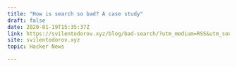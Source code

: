 ```yaml
---
title: "How is search so bad? A case study"
draft: false
date: 2020-01-19T15:35:37Z
link: https://svilentodorov.xyz/blog/bad-search/?utm_medium=RSS&utm_source=hune
site: svilentodorov.xyz
topic: Hacker News  

---
```

